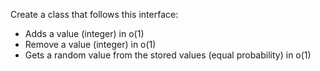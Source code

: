 Create a class that follows this interface:
- Adds a value (integer) in o(1)
- Remove a value (integer) in o(1)
- Gets a random value from the stored values (equal probability) in o(1)